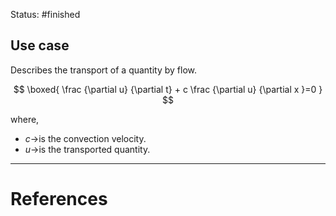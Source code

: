 Status: #finished 
## Use case
Describes the transport of a quantity by flow. 

$$
\boxed{
\frac {\partial u} {\partial t} + c \frac {\partial u} {\partial x }=0
}
$$

where, 
- $c\rightarrow$is the convection velocity.
- $u\rightarrow$is the transported quantity. 






---
# References
